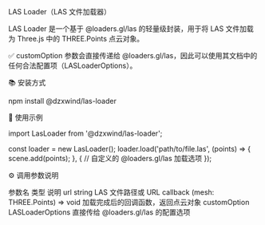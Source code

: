 LAS Loader（LAS 文件加载器）

LAS Loader 是一个基于 @loaders.gl/las 的轻量级封装，用于将 LAS 文件加载为 Three.js 中的 THREE.Points 点云对象。

✅ customOption 参数会直接传递给 @loaders.gl/las，因此可以使用其文档中的任何合法配置项（LASLoaderOptions）。

📚 安装方式

npm install @dzxwind/las-loader

🚀 使用示例

import LasLoader from '@dzxwind/las-loader';

const loader = new LasLoader();
loader.load('path/to/file.las', (points) => {
    scene.add(points);
}, {
    // 自定义的 @loaders.gl/las 加载选项
});

⚙️ 调用参数说明

参数名	类型	说明
url	string	LAS 文件路径或 URL
callback	(mesh: THREE.Points) => void	加载完成后的回调函数，返回点云对象
customOption	LASLoaderOptions	直接传给 @loaders.gl/las 的配置选项
